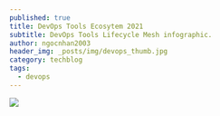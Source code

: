 ```yaml
---
published: true
title: DevOps Tools Ecosytem 2021
subtitle: DevOps Tools Lifecycle Mesh infographic.
author: ngocnhan2003
header_img: _posts/img/devops_thumb.jpg
category: techblog
tags:
  - devops
---
```

![]({{site.cdn_img_raw}}/_posts/img/devops_thumb.jpg)
